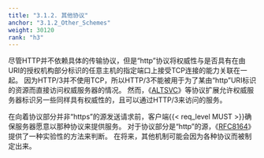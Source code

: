 ```yaml
---
title: "3.1.2. 其他协议"
anchor: "3.1.2_Other_Schemes"
weight: 30120
rank: "h3"
---
```


尽管HTTP并不依赖具体的传输协议，但是“http”协议将权威性与是否具有在由URI的授权机构部分标识的任意主机的指定端口上接受TCP连接的能力关联在一起。
因为HTTP/3并不使用TCP，所以HTTP/3不能被用于为了某由“http”URI标识的资源而直接访问权威服务器的情况。
然而，《[ALTSVC](https://www.rfc-editor.org/info/rfc7838)》等协议扩展允许权威服务器标识另一些同样具有权威性的，且可以通过HTTP/3来访问的服务。

在向着协议部分并非“https”的源发送请求前，客户端{{< req_level MUST >}}确保服务器愿意以那种协议来提供服务。
对于协议部分是“http”的源，《[RFC8164](https://www.rfc-editor.org/info/rfc8164)》提供了一种实验性的方法来判断。
在将来，其他机制可能会因为各种协议而被制定出来。

